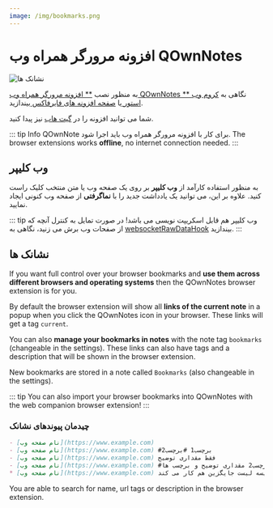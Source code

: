 ```yaml
---
image: /img/bookmarks.png
---
```


# افزونه مرورگر همراه وب QOwnNotes

![نشانک ها](/img/bookmarks.png)

به منظور نصب [ ** افزونه مرورگر همراه وب QOwnNotes ** ](https://github.com/qownnotes/web-companion/) نگاهی به [ کروم وب استور ](https://chrome.google.com/webstore/detail/qownnotes-web-companion/pkgkfnampapjbopomdpnkckbjdnpkbkp) یا [ صفحه افزونه های فایرفاکس ](https://addons.mozilla.org/firefox/addon/qownnotes-web-companion) بیندازید.

شما می توانید افزونه را در [گیت هاب](https://github.com/qownnotes/web-companion/) نیز پیدا کنید.

::: tip Info
QOwnNote برای کار با افزونه مرورگر همراه وب باید اجرا شود. The browser extensions works **offline**, no internet connection needed.
:::

## وب کلیپر

به منظور استفاده کارآمد از **وب کلیپر** بر روی یک صفحه وب یا متن منتخب کلیک راست کنید.  علاوه بر این، می توانید یک یادداشت جدید را با **نماگرفتی** از صفحه وب کنونی ایجاد نمایید.

::: tip
وب کلیپر هم قابل اسکریپت نویسی می باشد! در صورت تمایل به کنترل آنچه که از صفحات وب برش می زنید، نگاهی به [websocketRawDataHook](../scripting/hooks.md#websocketrawdatahook) بیندازید.
:::

## نشانک ها

If you want full control over your browser bookmarks and **use them across different browsers and operating systems** then the QOwnNotes browser extension is for you.

By default the browser extension will show all **links of the current note** in a popup when you click the QOwnNotes icon in your browser. These links will get a tag `current`.

You can also **manage your bookmarks in notes** with the note tag `bookmarks` (changeable in the settings). These links can also have tags and a description that will be shown in the browser extension.

New bookmarks are stored in a note called `Bookmarks` (also changeable in the settings).

::: tip
You can also import your browser bookmarks into QOwnNotes with the web companion browser extension!
:::

### چیدمان پیوندهای نشانک

```markdown
- [نام صفحه وب](https://www.example.com)
- [نام صفحه وب](https://www.example.com) #برچسب1 #برچسب2
- [نام صفحه وب](https://www.example.com) فقط مقداری توضیح
- [نام صفحه وب](https://www.example.com) #برچسب1 #برچسب2 مقداری توضیح و برچسب ها
* [نام صفحه وب](https://www.example.com) نویسه لیست جایگزین هم کار می کند
```

You are able to search for name, url tags or description in the browser extension.
